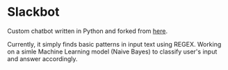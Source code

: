 # Slackbot

Custom chatbot written in Python and forked from [here](https://github.com/lins05/slackbot).

Currently, it simply finds basic patterns in input text using REGEX. Working on a simle Machine Learning model (Naive Bayes) to classify user's input and answer accordingly.
